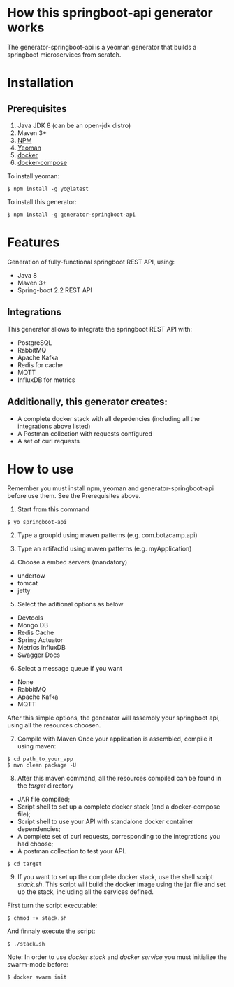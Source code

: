 # How this springboot-api generator works

The generator-springboot-api is a yeoman generator that builds a springboot microservices from scratch. 

# Installation

## Prerequisites
1. Java JDK 8 (can be an open-jdk distro)
2. Maven 3+
3. [NPM](http://npmjs.org)
4. [Yeoman](http://yeoman.io)
5. [docker](https://docs.docker.com/install/) 
6. [docker-compose](https://docs.docker.com/compose/install/)


To install yeoman:
```
$ npm install -g yo@latest
```

To install this generator:
```
$ npm install -g generator-springboot-api
```

# Features
Generation of fully-functional springboot REST API, using:
* Java 8
* Maven 3+
* Spring-boot 2.2 REST API

## Integrations
This generator allows to integrate the springboot REST API with:
* PostgreSQL
* RabbitMQ
* Apache Kafka
* Redis for cache
* MQTT
* InfluxDB for metrics

## Additionally, this generator creates:
* A complete docker stack with all depedencies (including all the integrations above listed)
* A Postman collection with requests configured
* A set of curl requests

# How to use
Remember you must install npm, yeoman and generator-springboot-api before use them. See the Prerequisites above.

1. Start from this command
```
$ yo springboot-api
```

2. Type a groupId using maven patterns (e.g. com.botzcamp.api)

3. Type an artifactId using maven patterns (e.g. myApplication)

4. Choose a embed servers (mandatory)
* undertow
* tomcat
* jetty

5. Select the aditional options as below
* Devtools
* Mongo DB
* Redis Cache
* Spring Actuator
* Metrics InfluxDB
* Swagger Docs

6. Select a message queue if you want
* None
* RabbitMQ
* Apache Kafka
* MQTT

After this simple options, the generator will assembly your springboot api, using all the resources choosen.

7. Compile with Maven
Once your application is assembled, compile it using maven:

```
$ cd path_to_your_app
$ mvn clean package -U
```

8. After this maven command, all the resources compiled can be found in the *target* directory
* JAR file compiled;
* Script shell to set up a complete docker stack (and a docker-compose file);
* Script shell to use your API with standalone docker container dependencies;
* A complete set of curl requests, corresponding to the integrations you had choose;
* A postman collection to test your API.

```
$ cd target
```

9. If you want to set up the complete docker stack, use the shell script *stack.sh*.
This script will build the docker image using the jar file and set up the stack, including all the services defined.

First turn the script executable:
```
$ chmod +x stack.sh
```
And finnaly execute the script:
```
$ ./stack.sh
```

Note: In order to use *docker stack* and *docker service* you must initialize the swarm-mode before:
```
$ docker swarm init
```